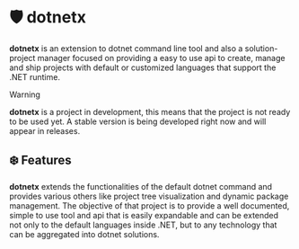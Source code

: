 # 🛡 dotnetx

**dotnetx** is an extension to dotnet command line tool and also a solution-project manager focused on providing a easy to use api to create, manage and ship projects with default or customized languages that support the .NET runtime.

> [!WARNING]
>
> **dotnetx** is a project in development, this means that the project is not ready to be used yet. A stable version is being developed right now and will appear in releases.

## ❄️ Features

**dotnetx** extends the functionalities of the default dotnet command and provides various others like project tree visualization and dynamic package management. The objective of that project is to provide a well documented, simple to use tool and api that is easily expandable and can be extended not only to the default languages inside .NET, but to any technology that can be aggregated into dotnet solutions.

### 
 
